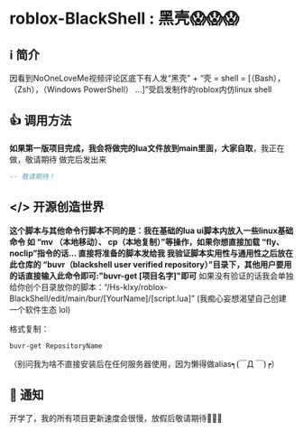# roblox-BlackShell : 黑壳😱😱😱
## ℹ 简介
因看到NoOneLoveMe视频评论区底下有人发“黑壳” + “壳 = shell = [（Bash），（Zsh），（Windows PowerShell） ...]”受启发制作的roblox内仿linux shell

## 👍 调用方法
**如果第一版项目完成，我会将做完的lua文件放到main里面，大家自取**，我正在做，敬请期待 做完后发出来
```lua
-- 敬请期待！
```
## </> 开源创造世界
**这个脚本与其他命令行脚本不同的是：我在基础的lua ui脚本内放入一些linux基础命令 如 “mv （本地移动）、 cp（本地复制）”等操作，如果你想直接加载 “fly、noclip”指令的话...
直接将准备的脚本发给我 我验证脚本实用性与通用性之后放在此仓库的 “buvr（blackshell user verified repository）”目录下，其他用户要用的话直接输入此命令即可:"buvr-get [项目名字]"即可**
如果没有验证的话我会单独给你创个目录放你的脚本：“/Hs-klxy/roblox-BlackShell/edit/main/bur/[YourName]/[script.lua]”
(我痴心妄想渴望自己创建一个软件生态 lol)

格式复制：
```text
buvr-get RepositoryName
```
（别问我为啥不直接安装后在任何服务器使用，因为懒得做alias┑(￣Д ￣)┍）

## 📡 通知 
开学了，我的所有项目更新速度会很慢，放假后敬请期待🥳🥳🥳
